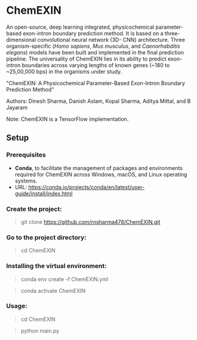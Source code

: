 # ChemEXIN

An open-source, deep learning integrated, physicochemical parameter-based exon-intron boundary prediction method. It is based on a three-dimensional convolutional neural network (3D- CNN) architecture. Three organism-specific (_Homo sapiens_, _Mus musculus_, and _Caenorhabditis elegans_) models have been built and implemented in the final prediction pipeline. The universality of ChemEXIN lies in its ability to predict exon-intron boundaries across varying lengths of known genes (~180 to ~25,00,000 bps) in the organisms under study.

"ChemEXIN:  A Physicochemical Parameter-Based Exon-Intron Boundary Prediction Method"

Authors: Dinesh Sharma, Danish Aslam, Kopal Sharma, Aditya Mittal, and B Jayaram

Note: ChemEXIN is a TensorFlow implementation.

## Setup

### Prerequisites
- **Conda**, to facilitate the management of packages and environments required for ChemEXIN across Windows, macOS, and Linux operating systems.
- URL: https://conda.io/projects/conda/en/latest/user-guide/install/index.html 

### Create the project:
> git clone https://github.com/rnsharma478/ChemEXIN.git

### Go to the project directory:
> cd ChemEXIN

### Installing the virtual environment:
> conda env create -f ChemEXIN.yml

> conda activate ChemEXIN

### Usage:

> cd ChemEXIN

> python main.py

